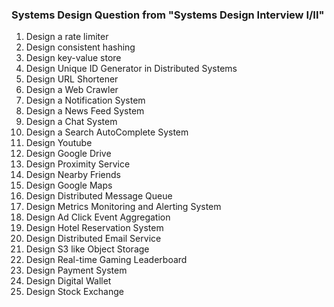
### Systems Design Question from "Systems Design Interview I/II"
1. Design a rate limiter
2. Design consistent hashing
3. Design key-value store
4. Design Unique ID Generator in Distributed Systems
5. Design URL Shortener
6. Design a Web Crawler
7. Design a Notification System
8. Design a News Feed System
9. Design a Chat System
10. Design a Search AutoComplete System
11. Design Youtube
12. Design Google Drive
13. Design Proximity Service
14. Design Nearby Friends
15. Design Google Maps
16. Design Distributed Message Queue
17. Design Metrics Monitoring and Alerting System
18. Design Ad Click Event Aggregation
19. Design Hotel Reservation System
20. Design Distributed Email Service
21. Design S3 like Object Storage
22. Design Real-time Gaming Leaderboard
23. Design Payment System
24. Design Digital Wallet
25. Design Stock Exchange